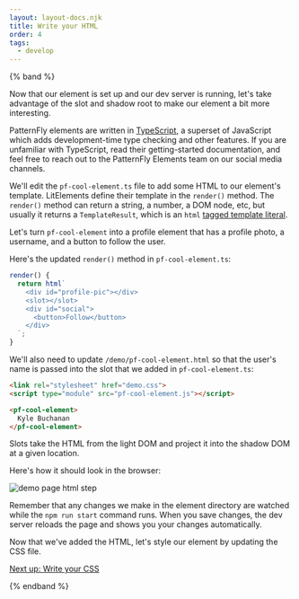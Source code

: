 ```yaml
---
layout: layout-docs.njk
title: Write your HTML
order: 4
tags:
  - develop
---
```


<style>
  img {
    max-width: 100%;
  }
</style>

{% band %}

Now that our element is set up and our dev server is running, let's take 
advantage of the slot and shadow root to make our element a bit more 
interesting.

PatternFly elements are written in [TypeScript](https://typescriptlang.org), a 
superset of JavaScript which adds development-time type checking and other 
features.
If you are unfamiliar with TypeScript, read their getting-started documentation, 
and feel free to reach out to the PatternFly Elements team on our social media 
channels.

We'll edit the `pf-cool-element.ts` file to add some HTML to our element's 
template. LitElements define their template in the `render()` method.
The `render()` method can return a string, a number, a DOM node, etc, but 
usually it returns a `TemplateResult`, which is an `html`
[tagged template 
literal](https://developer.mozilla.org/en-US/docs/Web/JavaScript/Reference/Template_literals#tagged_templates).

Let's turn `pf-cool-element` into a profile element that has a profile photo, a 
username, and a button to follow the user.

Here's the updated `render()` method in `pf-cool-element.ts`:

```ts
render() {
  return html`
    <div id="profile-pic"></div>
    <slot></slot>
    <div id="social">
      <button>Follow</button>
    </div>
  `;
}
```

We'll also need to update `/demo/pf-cool-element.html`
so that the user's name is passed into the slot that we added in `pf-cool-element.ts`:

```html
<link rel="stylesheet" href="demo.css">
<script type="module" src="pf-cool-element.js"></script>

<pf-cool-element>
  Kyle Buchanan
</pf-cool-element>
```

Slots take the HTML from the light DOM and project it into the shadow DOM at a given location.

Here's how it should look in the browser:

![demo page html step](/images/develop/develop-html.png)

Remember that any changes we make in the element directory are watched while the `npm run start` command runs. When you save changes, the dev server reloads the page and shows you your changes automatically.

Now that we've added the HTML, let's style our element by updating the CSS file.

<a class="cta" href="../css">Next up: Write your CSS</a>

{% endband %}
